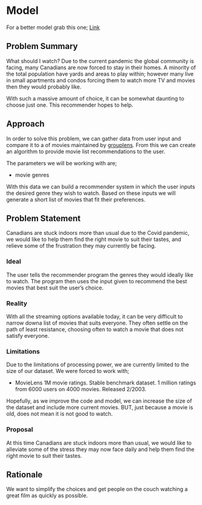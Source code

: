 # Model
For a better model grab this one; 
[Link](https://drive.google.com/file/d/1Og8cjnlB9Z0SmW8iw6ze-mY2tomjMKMF/view?usp=sharing)

## Problem Summary

What should I watch? Due to the current pandemic the global community is facing, many Canadians are now forced to stay in their homes. A minority of the total population have yards and areas to play within; however many live in small apartments and condos forcing them to watch more TV and movies then they would probably like.

With such a massive amount of choice, it can be somewhat daunting to choose just one. This recommender hopes to help.

## Approach

In order to solve this problem, we can gather data from user input and compare it to a of movies maintained by [grouplens](https://grouplens.org/). From this we can create an algorithm to provide movie list recommendations to the user.

The parameters we will be working with are; 

* movie genres

With this data we can build a recommender system in which the user inputs the desired genre they wish to watch. Based on these inputs we will generate a short list of movies that fit their preferences.

## Problem Statement

Canadians are stuck indoors more than usual due to the Covid pandemic, we would like to help them find the right movie to suit their tastes, and relieve some of the frustration they may currently be facing.

### Ideal

The user tells the recommender program the genres they would ideally like to watch. The program then uses the input given to recommend the best movies that best suit the user’s choice.

### Reality

With all the streaming options available today, it can be very difficult to narrow downa list of movies that suits everyone. They often settle on the path of least resistance, choosing often to watch a movie that does not satisfy everyone.

### Limitations

Due to the limitations of processing power, we are currently limited to the size of our dataset. We were forced to work with;

- MovieLens 1M movie ratings. Stable benchmark dataset. 1 million ratings from 6000 users on 4000 movies. Released 2/2003.

Hopefully, as we improve the code and model, we can increase the size of the dataset and include more current movies. BUT, just because a movie is old, does not mean it is not good to watch.

### Proposal

At this time Canadians are stuck indoors more than usual, we would like to alleviate some of the stress they may now face daily and help them find the right movie to suit their tastes.

## Rationale

We want to simplify the choices and get people on the couch watching a great film as quickly as possible.

